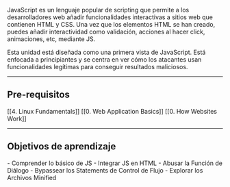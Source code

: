 JavaScript es un lenguaje popular de scripting que permite a los desarrolladores web añadir funcionalidades interactivas a sitios web que contienen HTML y CSS. Una vez que los elementos HTML se han creado, puedes añadir interactividad como validación, acciones al hacer click, animaciones, etc, mediante JS.

Esta unidad está diseñada como una primera vista de JavaScript. Está enfocada a principiantes y se centra en ver cómo los atacantes usan funcionalidades legítimas para conseguir resultados maliciosos.

-------------------
<h2>Pre-requisitos</h2>
[[4. Linux Fundamentals]]
[[0. Web Application Basics]]
[[0. How Websites Work]]

-------------
<h2>Objetivos de aprendizaje</h2>
- Comprender lo básico de JS
- Integrar JS en HTML
- Abusar la Función de Diálogo
- Bypassear los Statements de Control de Flujo
- Explorar los Archivos Minified